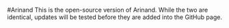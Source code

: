 #Arinand
This is the open-source version of Arinand. While the two are identical, updates will be tested before they are added into the GitHub page.
